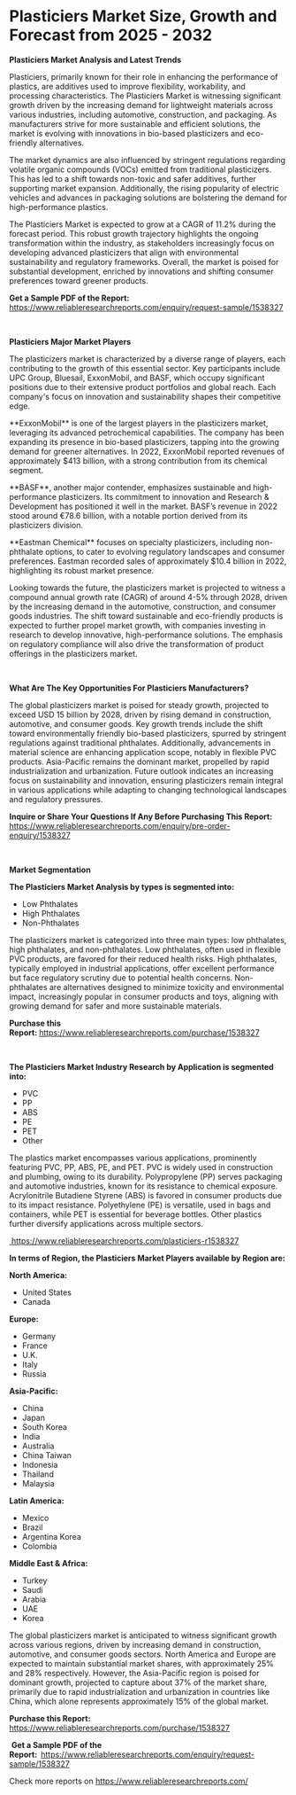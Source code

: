 <p><h1>Plasticiers Market Size, Growth and Forecast from 2025 - 2032</h1></p><p><strong>Plasticiers Market Analysis and Latest Trends</strong></p>
<p><p>Plasticiers, primarily known for their role in enhancing the performance of plastics, are additives used to improve flexibility, workability, and processing characteristics. The Plasticiers Market is witnessing significant growth driven by the increasing demand for lightweight materials across various industries, including automotive, construction, and packaging. As manufacturers strive for more sustainable and efficient solutions, the market is evolving with innovations in bio-based plasticizers and eco-friendly alternatives.</p><p>The market dynamics are also influenced by stringent regulations regarding volatile organic compounds (VOCs) emitted from traditional plasticizers. This has led to a shift towards non-toxic and safer additives, further supporting market expansion. Additionally, the rising popularity of electric vehicles and advances in packaging solutions are bolstering the demand for high-performance plastics.</p><p>The Plasticiers Market is expected to grow at a CAGR of 11.2% during the forecast period. This robust growth trajectory highlights the ongoing transformation within the industry, as stakeholders increasingly focus on developing advanced plasticizers that align with environmental sustainability and regulatory frameworks. Overall, the market is poised for substantial development, enriched by innovations and shifting consumer preferences toward greener products.</p></p>
<p><strong>Get a Sample PDF of the Report:&nbsp;</strong> <a href="https://www.reliableresearchreports.com/enquiry/request-sample/1538327?utm_campaign=3275&utm_medium=2&utm_source=Github&utm_content=ia&utm_term=01042025&utm_id=plasticiers">https://www.reliableresearchreports.com/enquiry/request-sample/1538327</a></p>
<p>&nbsp;</p>
<p><strong>Plasticiers Major Market Players</strong></p>
<p><p>The plasticizers market is characterized by a diverse range of players, each contributing to the growth of this essential sector. Key participants include UPC Group, Bluesail, ExxonMobil, and BASF, which occupy significant positions due to their extensive product portfolios and global reach. Each company's focus on innovation and sustainability shapes their competitive edge.</p><p>**ExxonMobil** is one of the largest players in the plasticizers market, leveraging its advanced petrochemical capabilities. The company has been expanding its presence in bio-based plasticizers, tapping into the growing demand for greener alternatives. In 2022, ExxonMobil reported revenues of approximately $413 billion, with a strong contribution from its chemical segment.</p><p>**BASF**, another major contender, emphasizes sustainable and high-performance plasticizers. Its commitment to innovation and Research & Development has positioned it well in the market. BASF’s revenue in 2022 stood around €78.6 billion, with a notable portion derived from its plasticizers division.</p><p>**Eastman Chemical** focuses on specialty plasticizers, including non-phthalate options, to cater to evolving regulatory landscapes and consumer preferences. Eastman recorded sales of approximately $10.4 billion in 2022, highlighting its robust market presence.</p><p>Looking towards the future, the plasticizers market is projected to witness a compound annual growth rate (CAGR) of around 4-5% through 2028, driven by the increasing demand in the automotive, construction, and consumer goods industries. The shift toward sustainable and eco-friendly products is expected to further propel market growth, with companies investing in research to develop innovative, high-performance solutions. The emphasis on regulatory compliance will also drive the transformation of product offerings in the plasticizers market.</p></p>
<p>&nbsp;</p>
<p><strong>What Are The Key Opportunities For Plasticiers Manufacturers?</strong></p>
<p><p>The global plasticizers market is poised for steady growth, projected to exceed USD 15 billion by 2028, driven by rising demand in construction, automotive, and consumer goods. Key growth trends include the shift toward environmentally friendly bio-based plasticizers, spurred by stringent regulations against traditional phthalates. Additionally, advancements in material science are enhancing application scope, notably in flexible PVC products. Asia-Pacific remains the dominant market, propelled by rapid industrialization and urbanization. Future outlook indicates an increasing focus on sustainability and innovation, ensuring plasticizers remain integral in various applications while adapting to changing technological landscapes and regulatory pressures.</p></p>
<p><strong>Inquire or Share Your Questions If Any Before Purchasing This Report:</strong> <a href="https://www.reliableresearchreports.com/enquiry/pre-order-enquiry/1538327?utm_campaign=3275&utm_medium=2&utm_source=Github&utm_content=ia&utm_term=01042025&utm_id=plasticiers">https://www.reliableresearchreports.com/enquiry/pre-order-enquiry/1538327</a></p>
<p>&nbsp;</p>
<p><strong>Market Segmentation</strong></p>
<p><strong>The Plasticiers Market Analysis by types is segmented into:</strong></p>
<p><ul><li>Low Phthalates</li><li>High Phthalates</li><li>Non-Phthalates</li></ul></p>
<p><p>The plasticizers market is categorized into three main types: low phthalates, high phthalates, and non-phthalates. Low phthalates, often used in flexible PVC products, are favored for their reduced health risks. High phthalates, typically employed in industrial applications, offer excellent performance but face regulatory scrutiny due to potential health concerns. Non-phthalates are alternatives designed to minimize toxicity and environmental impact, increasingly popular in consumer products and toys, aligning with growing demand for safer and more sustainable materials.</p></p>
<p><strong>Purchase this Report:&nbsp;</strong><a href="https://www.reliableresearchreports.com/purchase/1538327?utm_campaign=3275&utm_medium=2&utm_source=Github&utm_content=ia&utm_term=01042025&utm_id=plasticiers">https://www.reliableresearchreports.com/purchase/1538327</a></p>
<p>&nbsp;</p>
<p><strong>The Plasticiers Market Industry Research by Application is segmented into:</strong></p>
<p><ul><li>PVC</li><li>PP</li><li>ABS</li><li>PE</li><li>PET</li><li>Other</li></ul></p>
<p><p>The plastics market encompasses various applications, prominently featuring PVC, PP, ABS, PE, and PET. PVC is widely used in construction and plumbing, owing to its durability. Polypropylene (PP) serves packaging and automotive industries, known for its resistance to chemical exposure. Acrylonitrile Butadiene Styrene (ABS) is favored in consumer products due to its impact resistance. Polyethylene (PE) is versatile, used in bags and containers, while PET is essential for beverage bottles. Other plastics further diversify applications across multiple sectors.</p></p>
<p><a href="https://www.reliableresearchreports.com/plasticiers-r1538327?utm_campaign=3275&utm_medium=2&utm_source=Github&utm_content=ia&utm_term=01042025&utm_id=plasticiers">&nbsp;https://www.reliableresearchreports.com/plasticiers-r1538327</a></p>
<p><strong>In terms of Region, the Plasticiers Market Players available by Region are:</strong></p>
<p>
    <p> <strong> North America: </strong>
        <ul>
            <li>United States</li>
            <li>Canada</li>
        </ul>
        </p> 
    <p> <strong> Europe: </strong>
        <ul>
            <li>Germany</li>
            <li>France</li>
            <li>U.K.</li>
            <li>Italy</li>
            <li>Russia</li>
        </ul>
        </p> 
    <p> <strong> Asia-Pacific: </strong>
        <ul>
            <li>China</li>
            <li>Japan</li>
            <li>South Korea</li>
            <li>India</li>
            <li>Australia</li>
            <li>China Taiwan</li>
            <li>Indonesia</li>
            <li>Thailand</li>
            <li>Malaysia</li>
        </ul>
        </p> 
    <p> <strong> Latin America: </strong>
        <ul>
            <li>Mexico</li>
            <li>Brazil</li>
            <li>Argentina Korea</li>
            <li>Colombia</li>
        </ul>
        </p> 
    <p> <strong> Middle East & Africa: </strong>
        <ul>
            <li>Turkey</li>
            <li>Saudi</li>
            <li>Arabia</li>
            <li>UAE</li>
            <li>Korea</li>
        </ul>
    </p>
    </p>
<p><p>The global plasticizers market is anticipated to witness significant growth across various regions, driven by increasing demand in construction, automotive, and consumer goods sectors. North America and Europe are expected to maintain substantial market shares, with approximately 25% and 28% respectively. However, the Asia-Pacific region is poised for dominant growth, projected to capture about 37% of the market share, primarily due to rapid industrialization and urbanization in countries like China, which alone represents approximately 15% of the global market.</p></p>
<p><strong>Purchase this Report: </strong><a href="https://www.reliableresearchreports.com/purchase/1538327?utm_campaign=3275&utm_medium=2&utm_source=Github&utm_content=ia&utm_term=01042025&utm_id=plasticiers">https://www.reliableresearchreports.com/purchase/1538327</a></p>
<p>&nbsp;<strong>Get a Sample PDF of the Report:&nbsp;&nbsp;</strong><a href="https://www.reliableresearchreports.com/enquiry/request-sample/1538327?utm_campaign=3275&utm_medium=2&utm_source=Github&utm_content=ia&utm_term=01042025&utm_id=plasticiers">https://www.reliableresearchreports.com/enquiry/request-sample/1538327</a></p>
<p><strong></strong></p>
<p>Check more reports on <a href="https://www.reliableresearchreports.com/?utm_campaign=3275&utm_medium=2&utm_source=Github&utm_content=ia&utm_term=01042025&utm_id=plasticiers">https://www.reliableresearchreports.com/</a></p>